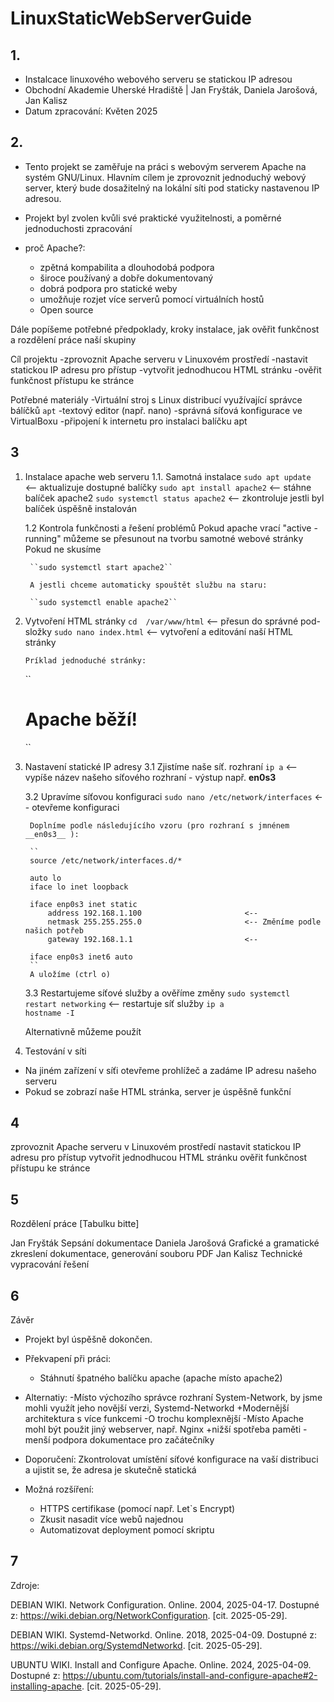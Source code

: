 # LinuxStaticWebServerGuide
## 1.
- Instalcace linuxového webového serveru se statickou IP adresou 
- Obchodní Akademie Uherské Hradiště | Jan Fryšták, Daniela Jarošová, Jan Kalisz 
- Datum zpracování: Květen 2025


## 2.
- Tento projekt se zaměřuje na práci s webovým serverem Apache na systém GNU/Linux.
Hlavním cílem je zprovoznit jednoduchý webový server, který bude dosažitelný na lokální síti pod staticky nastavenou IP adresou. 
- Projekt byl zvolen kvůli své praktické využitelnosti, a poměrné jednoduchosti zpracování

- proč Apache?:
    - zpětná kompabilita a dlouhodobá podpora
    - široce používaný a dobře dokumentovaný
    - dobrá podpora pro statické weby
    - umožňuje rozjet více serverů pomocí virtuálních hostů
    - Open source
    
 Dále popíšeme potřebné předpoklady, kroky instalace, jak ověřit funkčnost a rozdělení práce naší skupiny

Cíl projektu
-zprovoznit Apache serveru v Linuxovém prostředí
-nastavit statickou IP adresu pro přístup 
-vytvořit jednodhucou HTML stránku
-ověřit funkčnost přístupu ke stránce

Potřebné materiály
-Virtuální stroj s Linux distribucí využívající správce bálíčků `apt`
-textový editor (např. nano)
-správná síťová konfigurace ve VirtualBoxu
-připojení k internetu pro instalaci balíčku apt

## 3
1. Instalace apache web serveru
    1.1. Samotná instalace
        ``sudo apt update ``                 <-- aktualizuje dostupné balíčky
        ``sudo apt install apache2``         <-- stáhne balíček apache2
        ``sudo systemctl status apache2``    <-- zkontroluje jestli byl balíček úspěšně instalován

    1.2 Kontrola funkčnosti a řešení problémů
        Pokud apache vrací "active - running" můžeme se přesunout na tvorbu samotné webové stránky
        Pokud ne skusíme

        ``sudo systemctl start apache2``

        A jestli chceme automaticky spouštět službu na staru:

        ``sudo systemctl enable apache2``


2.  Vytvoření HTML stránky
    ``cd  /var/www/html``                   <-- přesun do správné pod-složky
    ``sudo nano index.html``                <-- vytvoření a editování naší HTML stránky

        Príklad jednoduché stránky:
    ``
    <!DOCTYPE html>
    <html>
    <head>
        <title>Testovací web</title>
    </head>
    <body>
        <h1>Apache běží!</h1>
    </body>
    </html>``

3. Nastavení statické IP adresy
    3.1 Zjistíme naše síť. rozhraní
        ``ip a``                                <-- vypíše název našeho síťového rozhraní
        - výstup např. __en0s3__

    3.2 Upravíme síťovou konfiguraci 
        ``sudo nano /etc/network/interfaces``   <-- otevřeme konfiguraci

        Doplníme podle následujícího vzoru (pro rozhraní s jmnénem __en0s3__ ):

        ``
        source /etc/network/interfaces.d/*          

        auto lo
        iface lo inet loopback

        iface enp0s3 inet static
            address 192.168.1.100                       <--
            netmask 255.255.255.0                       <-- Změníme podle našich potřeb
            gateway 192.168.1.1                         <--

        iface enp0s3 inet6 auto                 
        ``                                  
        A uložíme (ctrl o)

    3.3 Restartujeme síťové služby a ověříme změny
        ``sudo systemctl restart networking``   <-- restartuje síť služby
        ``ip a``                                
        ``hostname -I``  

    Alternativně můžeme použít                        
        
4. Testování v síti
- Na jiném zařízení v síťi otevřeme prohlížeč a zadáme IP adresu našeho serveru
- Pokud se zobrazí naše HTML stránka, server je úspěšně funkční

## 4
<checked emoji>zprovoznit Apache serveru v Linuxovém prostředí
<checked emoji>nastavit statickou IP adresu pro přístup 
<checked emoji>vytvořit jednodhucou HTML stránku
<checked emoji>ověřit funkčnost přístupu ke stránce

## 5
Rozdělení práce
[Tabulku bitte]

Jan Fryšták         Sepsání dokumentace
Daniela Jarošová    Grafické a gramatické zkreslení dokumentace, generování souboru PDF
Jan Kalisz          Technické vypracování řešení

## 6
Závěr

- Projekt byl úspěšně dokončen. 

- Překvapení při práci:
    - Stáhnutí špatného balíčku apache (apache místo apache2)

- Alternatiy:
    -Místo výchozího správce rozhraní System-Network, by jsme mohli využít jeho novější verzi, Systemd-Networkd
        +Modernější architektura s více funkcemi
        -O trochu komplexnější
    -Místo Apache mohl být použit jiný webserver, např. Nginx
        +nižší spotřeba paměti
        -menší podpora dokumentace pro začátečníky

- Doporučení: Zkontrolovat umístění síťové konfigurace na vaší distribuci a ujistit se, že adresa je skutečně statická

- Možná rozšíření:
    - HTTPS certifikase (pomocí např. Let`s Encrypt)
    - Zkusit nasadit více webů najednou
    - Automatizovat deployment pomocí skriptu

## 7
Zdroje:

DEBIAN WIKI. Network Configuration. Online. 2004, 2025-04-17. Dostupné z: https://wiki.debian.org/NetworkConfiguration. [cit. 2025-05-29].

DEBIAN WIKI. Systemd-Networkd. Online. 2018, 2025-04-09. Dostupné z: https://wiki.debian.org/SystemdNetworkd. [cit. 2025-05-29].

UBUNTU WIKI. Install and Configure Apache. Online. 2024, 2025-04-09. Dostupné z: https://ubuntu.com/tutorials/install-and-configure-apache#2-installing-apache. [cit. 2025-05-29].






